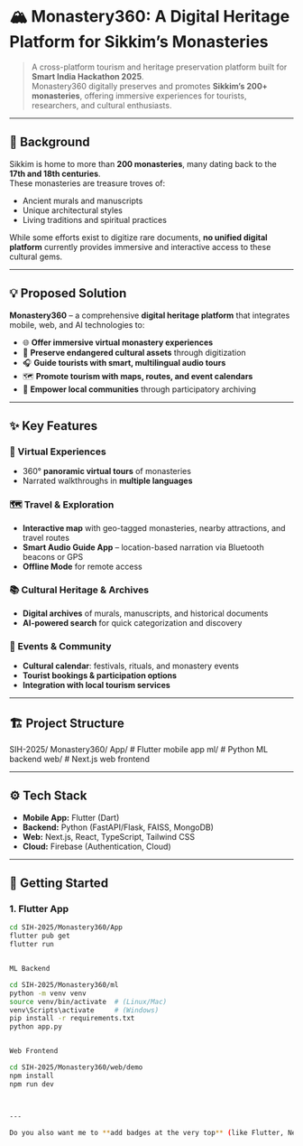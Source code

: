 # 🏔️ Monastery360: A Digital Heritage Platform for Sikkim’s Monasteries  

> A cross-platform tourism and heritage preservation platform built for **Smart India Hackathon 2025**.  
> Monastery360 digitally preserves and promotes **Sikkim’s 200+ monasteries**, offering immersive experiences for tourists, researchers, and cultural enthusiasts.  

---

## 📖 Background  

Sikkim is home to more than **200 monasteries**, many dating back to the **17th and 18th centuries**.  
These monasteries are treasure troves of:  
- Ancient murals and manuscripts  
- Unique architectural styles  
- Living traditions and spiritual practices  

While some efforts exist to digitize rare documents, **no unified digital platform** currently provides immersive and interactive access to these cultural gems.  

---

## 💡 Proposed Solution  

**Monastery360** – a comprehensive **digital heritage platform** that integrates mobile, web, and AI technologies to:  

- 🌐 **Offer immersive virtual monastery experiences**  
- 📜 **Preserve endangered cultural assets** through digitization  
- 🎧 **Guide tourists with smart, multilingual audio tours**  
- 🗺️ **Promote tourism with maps, routes, and event calendars**  
- 🤝 **Empower local communities** through participatory archiving  

---

## ✨ Key Features  

### 🏯 Virtual Experiences  
- 360° **panoramic virtual tours** of monasteries  
- Narrated walkthroughs in **multiple languages**  

### 🗺️ Travel & Exploration  
- **Interactive map** with geo-tagged monasteries, nearby attractions, and travel routes  
- **Smart Audio Guide App** – location-based narration via Bluetooth beacons or GPS  
- **Offline Mode** for remote access  

### 📚 Cultural Heritage & Archives  
- **Digital archives** of murals, manuscripts, and historical documents  
- **AI-powered search** for quick categorization and discovery  

### 🎉 Events & Community  
- **Cultural calendar**: festivals, rituals, and monastery events  
- **Tourist bookings & participation options**  
- **Integration with local tourism services**  

---

## 🏗️ Project Structure  

SIH-2025/
Monastery360/
App/ # Flutter mobile app
ml/ # Python ML backend
web/ # Next.js web frontend


---

## ⚙️ Tech Stack  

- **Mobile App:** Flutter (Dart)  
- **Backend:** Python (FastAPI/Flask, FAISS, MongoDB)  
- **Web:** Next.js, React, TypeScript, Tailwind CSS  
- **Cloud:** Firebase (Authentication, Cloud)  

---

## 🚀 Getting Started  

### 1. Flutter App  

```bash
cd SIH-2025/Monastery360/App
flutter pub get
flutter run


ML Backend

cd SIH-2025/Monastery360/ml
python -m venv venv
source venv/bin/activate  # (Linux/Mac)
venv\Scripts\activate     # (Windows)
pip install -r requirements.txt
python app.py


Web Frontend

cd SIH-2025/Monastery360/web/demo
npm install
npm run dev



---

Do you also want me to **add badges at the very top** (like Flutter, Next.js, Python, License) to make it look even more professional for GitHub?
